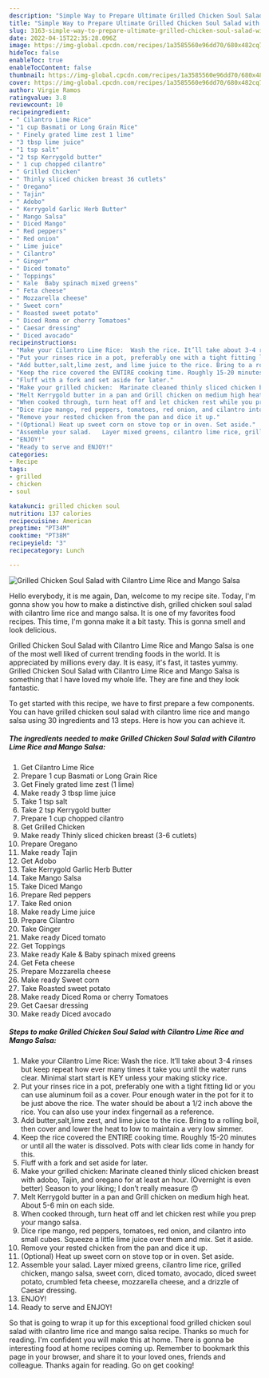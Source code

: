 ```yaml
---
description: "Simple Way to Prepare Ultimate Grilled Chicken Soul Salad with Cilantro Lime Rice and Mango Salsa"
title: "Simple Way to Prepare Ultimate Grilled Chicken Soul Salad with Cilantro Lime Rice and Mango Salsa"
slug: 3163-simple-way-to-prepare-ultimate-grilled-chicken-soul-salad-with-cilantro-lime-rice-and-mango-salsa
date: 2022-04-15T22:35:28.096Z
image: https://img-global.cpcdn.com/recipes/1a3585560e96dd70/680x482cq70/grilled-chicken-soul-salad-with-cilantro-lime-rice-and-mango-salsa-recipe-main-photo.jpg
hideToc: false
enableToc: true
enableTocContent: false
thumbnail: https://img-global.cpcdn.com/recipes/1a3585560e96dd70/680x482cq70/grilled-chicken-soul-salad-with-cilantro-lime-rice-and-mango-salsa-recipe-main-photo.jpg
cover: https://img-global.cpcdn.com/recipes/1a3585560e96dd70/680x482cq70/grilled-chicken-soul-salad-with-cilantro-lime-rice-and-mango-salsa-recipe-main-photo.jpg
author: Virgie Ramos
ratingvalue: 3.8
reviewcount: 10
recipeingredient:
- " Cilantro Lime Rice"
- "1 cup Basmati or Long Grain Rice"
- " Finely grated lime zest 1 lime"
- "3 tbsp lime juice"
- "1 tsp salt"
- "2 tsp Kerrygold butter"
- " 1 cup chopped cilantro"
- " Grilled Chicken"
- " Thinly sliced chicken breast 36 cutlets"
- " Oregano"
- " Tajin"
- " Adobo"
- " Kerrygold Garlic Herb Butter"
- " Mango Salsa"
- " Diced Mango"
- " Red peppers"
- " Red onion"
- " Lime juice"
- " Cilantro"
- " Ginger"
- " Diced tomato"
- " Toppings"
- " Kale  Baby spinach mixed greens"
- " Feta cheese"
- " Mozzarella cheese"
- " Sweet corn"
- " Roasted sweet potato"
- " Diced Roma or cherry Tomatoes"
- " Caesar dressing"
- " Diced avocado"
recipeinstructions:
- "Make your Cilantro Lime Rice:  Wash the rice. It’ll take about 3-4 rinses but keep repeat how ever many times it take you until the water runs clear. Minimal start start is KEY unless your making sticky rice."
- "Put your rinses rice in a pot, preferably one with a tight fitting lid or you can use aluminum foil as a cover. Pour enough water in the pot for it to be just above the rice. The water should be about a 1/2 inch above the rice. You can also use your index fingernail as a reference."
- "Add butter,salt,lime zest, and lime juice to the rice. Bring to a rolling boil, then cover and lower the heat to low to maintain a very low simmer."
- "Keep the rice covered the ENTIRE cooking time. Roughly 15-20 minutes or until all the water is dissolved. Pots with clear lids come in handy for this."
- "Fluff with a fork and set aside for later."
- "Make your grilled chicken:  Marinate cleaned thinly sliced chicken breast with adobo, Tajin, and oregano for at least an hour. (Overnight is even better) Season to your liking; I don’t really measure 🙃"
- "Melt Kerrygold butter in a pan and Grill chicken on medium high heat. About 5-6 min on each side."
- "When cooked through, turn heat off and let chicken rest while you prep your mango salsa."
- "Dice ripe mango, red peppers, tomatoes, red onion, and cilantro into small cubes. Squeeze a little lime juice over them and mix. Set it aside."
- "Remove your rested chicken from the pan and dice it up."
- "(Optional) Heat up sweet corn on stove top or in oven. Set aside."
- "Assemble your salad.   Layer mixed greens, cilantro lime rice, grilled chicken, mango salsa, sweet corn, diced tomato, avocado, diced sweet potato, crumbled feta cheese, mozzarella cheese, and a drizzle of Caesar dressing."
- "ENJOY!"
- "Ready to serve and ENJOY!"
categories:
- Recipe
tags:
- grilled
- chicken
- soul

katakunci: grilled chicken soul 
nutrition: 137 calories
recipecuisine: American
preptime: "PT34M"
cooktime: "PT38M"
recipeyield: "3"
recipecategory: Lunch

---
```



![Grilled Chicken Soul Salad with Cilantro Lime Rice and Mango Salsa](https://img-global.cpcdn.com/recipes/1a3585560e96dd70/680x482cq70/grilled-chicken-soul-salad-with-cilantro-lime-rice-and-mango-salsa-recipe-main-photo.jpg)

Hello everybody, it is me again, Dan, welcome to my recipe site. Today, I'm gonna show you how to make a distinctive dish, grilled chicken soul salad with cilantro lime rice and mango salsa. It is one of my favorites food recipes. This time, I'm gonna make it a bit tasty. This is gonna smell and look delicious.



Grilled Chicken Soul Salad with Cilantro Lime Rice and Mango Salsa is one of the most well liked of current trending foods in the world. It is appreciated by millions every day. It is easy, it's fast, it tastes yummy. Grilled Chicken Soul Salad with Cilantro Lime Rice and Mango Salsa is something that I have loved my whole life. They are fine and they look fantastic.


To get started with this recipe, we have to first prepare a few components. You can have grilled chicken soul salad with cilantro lime rice and mango salsa using 30 ingredients and 13 steps. Here is how you can achieve it.

<!--inarticleads1-->

##### The ingredients needed to make Grilled Chicken Soul Salad with Cilantro Lime Rice and Mango Salsa:

1. Get  Cilantro Lime Rice
1. Prepare 1 cup Basmati or Long Grain Rice
1. Get  Finely grated lime zest (1 lime)
1. Make ready 3 tbsp lime juice
1. Take 1 tsp salt
1. Take 2 tsp Kerrygold butter
1. Prepare  1 cup chopped cilantro
1. Get  Grilled Chicken
1. Make ready  Thinly sliced chicken breast (3-6 cutlets)
1. Prepare  Oregano
1. Make ready  Tajin
1. Get  Adobo
1. Take  Kerrygold Garlic Herb Butter
1. Take  Mango Salsa
1. Take  Diced Mango
1. Prepare  Red peppers
1. Take  Red onion
1. Make ready  Lime juice
1. Prepare  Cilantro
1. Take  Ginger
1. Make ready  Diced tomato
1. Get  Toppings
1. Make ready  Kale & Baby spinach mixed greens
1. Get  Feta cheese
1. Prepare  Mozzarella cheese
1. Make ready  Sweet corn
1. Take  Roasted sweet potato
1. Make ready  Diced Roma or cherry Tomatoes
1. Get  Caesar dressing
1. Make ready  Diced avocado




<!--inarticleads2-->

##### Steps to make Grilled Chicken Soul Salad with Cilantro Lime Rice and Mango Salsa:

1. Make your Cilantro Lime Rice:  Wash the rice. It’ll take about 3-4 rinses but keep repeat how ever many times it take you until the water runs clear. Minimal start start is KEY unless your making sticky rice.
1. Put your rinses rice in a pot, preferably one with a tight fitting lid or you can use aluminum foil as a cover. Pour enough water in the pot for it to be just above the rice. The water should be about a 1/2 inch above the rice. You can also use your index fingernail as a reference.
1. Add butter,salt,lime zest, and lime juice to the rice. Bring to a rolling boil, then cover and lower the heat to low to maintain a very low simmer.
1. Keep the rice covered the ENTIRE cooking time. Roughly 15-20 minutes or until all the water is dissolved. Pots with clear lids come in handy for this.
1. Fluff with a fork and set aside for later.
1. Make your grilled chicken:  Marinate cleaned thinly sliced chicken breast with adobo, Tajin, and oregano for at least an hour. (Overnight is even better) Season to your liking; I don’t really measure 🙃
1. Melt Kerrygold butter in a pan and Grill chicken on medium high heat. About 5-6 min on each side.
1. When cooked through, turn heat off and let chicken rest while you prep your mango salsa.
1. Dice ripe mango, red peppers, tomatoes, red onion, and cilantro into small cubes. Squeeze a little lime juice over them and mix. Set it aside.
1. Remove your rested chicken from the pan and dice it up.
1. (Optional) Heat up sweet corn on stove top or in oven. Set aside.
1. Assemble your salad.   Layer mixed greens, cilantro lime rice, grilled chicken, mango salsa, sweet corn, diced tomato, avocado, diced sweet potato, crumbled feta cheese, mozzarella cheese, and a drizzle of Caesar dressing.
1. ENJOY!
1. Ready to serve and ENJOY!



So that is going to wrap it up for this exceptional food grilled chicken soul salad with cilantro lime rice and mango salsa recipe. Thanks so much for reading. I'm confident you will make this at home. There is gonna be interesting food at home recipes coming up. Remember to bookmark this page in your browser, and share it to your loved ones, friends and colleague. Thanks again for reading. Go on get cooking!
